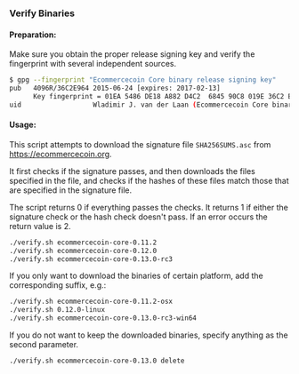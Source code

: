 ### Verify Binaries

#### Preparation:

Make sure you obtain the proper release signing key and verify the fingerprint with several independent sources.

```sh
$ gpg --fingerprint "Ecommercecoin Core binary release signing key"
pub   4096R/36C2E964 2015-06-24 [expires: 2017-02-13]
      Key fingerprint = 01EA 5486 DE18 A882 D4C2  6845 90C8 019E 36C2 E964
uid                  Wladimir J. van der Laan (Ecommercecoin Core binary release signing key) <laanwj@gmail.com>
```

#### Usage:

This script attempts to download the signature file `SHA256SUMS.asc` from https://ecommercecoin.org.

It first checks if the signature passes, and then downloads the files specified in the file, and checks if the hashes of these files match those that are specified in the signature file.

The script returns 0 if everything passes the checks. It returns 1 if either the signature check or the hash check doesn't pass. If an error occurs the return value is 2.


```sh
./verify.sh ecommercecoin-core-0.11.2
./verify.sh ecommercecoin-core-0.12.0
./verify.sh ecommercecoin-core-0.13.0-rc3
```

If you only want to download the binaries of certain platform, add the corresponding suffix, e.g.:

```sh
./verify.sh ecommercecoin-core-0.11.2-osx
./verify.sh 0.12.0-linux
./verify.sh ecommercecoin-core-0.13.0-rc3-win64
```

If you do not want to keep the downloaded binaries, specify anything as the second parameter.

```sh
./verify.sh ecommercecoin-core-0.13.0 delete
```
